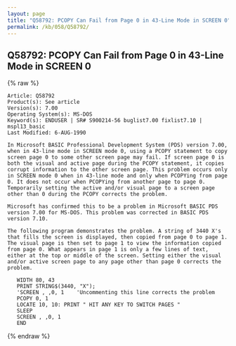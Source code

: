 ```yaml
---
layout: page
title: "Q58792: PCOPY Can Fail from Page 0 in 43-Line Mode in SCREEN 0"
permalink: /kb/058/Q58792/
---
```


## Q58792: PCOPY Can Fail from Page 0 in 43-Line Mode in SCREEN 0

{% raw %}

	Article: Q58792
	Product(s): See article
	Version(s): 7.00
	Operating System(s): MS-DOS
	Keyword(s): ENDUSER | SR# S900214-56 buglist7.00 fixlist7.10 | mspl13_basic
	Last Modified: 6-AUG-1990
	
	In Microsoft BASIC Professional Development System (PDS) version 7.00,
	when in 43-line mode in SCREEN mode 0, using a PCOPY statement to copy
	screen page 0 to some other screen page may fail. If screen page 0 is
	both the visual and active page during the PCOPY statement, it copies
	corrupt information to the other screen page. This problem occurs only
	in SCREEN mode 0 when in 43-line mode and only when PCOPYing from page
	0. It does not occur when PCOPYing from another page to page 0.
	Temporarily setting the active and/or visual page to a screen page
	other than 0 during the PCOPY corrects the problem.
	
	Microsoft has confirmed this to be a problem in Microsoft BASIC PDS
	version 7.00 for MS-DOS. This problem was corrected in BASIC PDS
	version 7.10.
	
	The following program demonstrates the problem. A string of 3440 X's
	that fills the screen is displayed, then copied from page 0 to page 1.
	The visual page is then set to page 1 to view the information copied
	from page 0. What appears in page 1 is only a few lines of text,
	either at the top or middle of the screen. Setting either the visual
	and/or active screen page to any page other than page 0 corrects the
	problem.
	
	   WIDTH 80, 43
	   PRINT STRING$(3440, "X");
	   'SCREEN , ,0, 1    'Uncommenting this line corrects the problem
	   PCOPY 0, 1
	   LOCATE 10, 10: PRINT " HIT ANY KEY TO SWITCH PAGES "
	   SLEEP
	   SCREEN , ,0, 1
	   END

{% endraw %}

